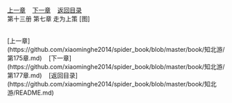 
[上一章](https://github.com/xiaominghe2014/spider_book/blob/master/book/知北游/第175章.md)&nbsp;&nbsp;&nbsp;&nbsp;[下一章](https://github.com/xiaominghe2014/spider_book/blob/master/book/知北游/第177章.md)&nbsp;&nbsp;&nbsp;&nbsp;[返回目录](https://github.com/xiaominghe2014/spider_book/blob/master/book/知北游/README.md)
<br /> 第十三册 第七章 走为上策 [图]<br />
    
  <br />
[上一章](https://github.com/xiaominghe2014/spider_book/blob/master/book/知北游/第175章.md)&nbsp;&nbsp;&nbsp;&nbsp;[下一章](https://github.com/xiaominghe2014/spider_book/blob/master/book/知北游/第177章.md)&nbsp;&nbsp;&nbsp;&nbsp;[返回目录](https://github.com/xiaominghe2014/spider_book/blob/master/book/知北游/README.md)
